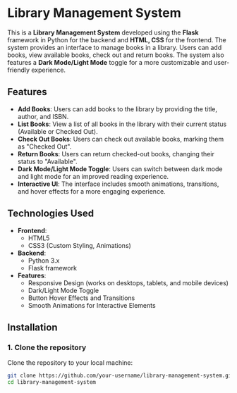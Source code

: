 # Library Management System

This is a **Library Management System** developed using the **Flask** framework in Python for the backend and **HTML, CSS** for the frontend. The system provides an interface to manage books in a library. Users can add books, view available books, check out and return books. The system also features a **Dark Mode/Light Mode** toggle for a more customizable and user-friendly experience.

## Features

- **Add Books**: Users can add books to the library by providing the title, author, and ISBN.
- **List Books**: View a list of all books in the library with their current status (Available or Checked Out).
- **Check Out Books**: Users can check out available books, marking them as "Checked Out".
- **Return Books**: Users can return checked-out books, changing their status to "Available".
- **Dark Mode/Light Mode Toggle**: Users can switch between dark mode and light mode for an improved reading experience.
- **Interactive UI**: The interface includes smooth animations, transitions, and hover effects for a more engaging experience.

## Technologies Used

- **Frontend**:
  - HTML5
  - CSS3 (Custom Styling, Animations)
- **Backend**:
  - Python 3.x
  - Flask framework
- **Features**:
  - Responsive Design (works on desktops, tablets, and mobile devices)
  - Dark/Light Mode Toggle
  - Button Hover Effects and Transitions
  - Smooth Animations for Interactive Elements

## Installation

### 1. Clone the repository

Clone the repository to your local machine:

```bash
git clone https://github.com/your-username/library-management-system.git
cd library-management-system
